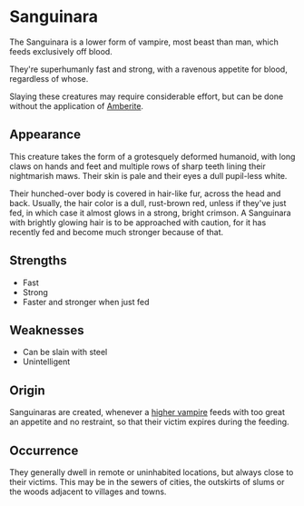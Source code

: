 # Sanguinara
The Sanguinara is a lower form of vampire, most beast than man, which feeds exclusively off blood. 

They're superhumanly fast and strong, with a ravenous appetite for blood, regardless of whose. 

Slaying these creatures may require considerable effort, but can be done without the application of [Amberite](../../magic/amberite). 

## Appearance
This creature takes the form of a grotesquely deformed humanoid, with long claws on hands and feet and multiple rows of sharp teeth lining their nightmarish maws. Their skin is pale and their eyes a dull pupil-less white. 

Their hunched-over body is covered in hair-like fur, across the head and back. Usually, the hair color is a dull, rust-brown red, unless if they've just fed, in which case it almost glows in a strong, bright crimson. A Sanguinara with brightly glowing hair is to be approached with caution, for it has recently fed and become much stronger because of that. 

## Strengths
* Fast
* Strong
* Faster and stronger when just fed

## Weaknesses
* Can be slain with steel
* Unintelligent

## Origin
Sanguinaras are created, whenever a [higher vampire](higher-vampire) feeds with too great an appetite and no restraint, so that their victim expires during the feeding. 

## Occurrence
They generally dwell in remote or uninhabited locations, but always close to their victims. This may be in the sewers of cities, the outskirts of slums or the woods adjacent to villages and towns. 